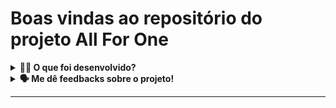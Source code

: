 
# Boas vindas ao repositório do projeto All For One

<details>
  <summary><strong>👨‍💻 O que foi desenvolvido?</strong></summary><br />

Um projeto com o codinome *All For One* em que pratiquei alguns conceitos de SQL.
</details>

<details>
  <summary><strong>🗣 Me dê feedbacks sobre o projeto!</strong></summary><br />

</details>

---
